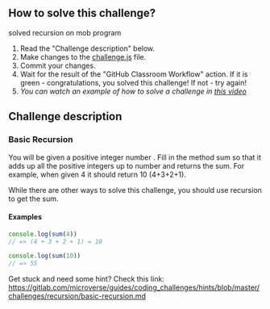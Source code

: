 ## How to solve this challenge?
solved recursion on mob program

1. Read the "Challenge description" below.
2. Make changes to the [challenge.js](./challenge.js) file.
3. Commit your changes.
4. Wait for the result of the "GitHub Classroom Workflow" action. If it is green - congratulations, you solved this challenge! If not - try again!
5. *You can watch an example of how to solve a challenge in [this video](https://microverse.pathwright.com/library/fast-track-algorithms-data-structures/69123/path/step/113963868/)*


## Challenge description

### Basic Recursion

You will be given a positive integer number . Fill in the method sum so that it adds up all the positive integers up to number and returns the sum.
For example, when given 4 it should return 10 (4+3+2+1).

While there are other ways to solve this challenge, you should use recursion to get the sum.

#### Examples

```js
console.log(sum(4))
// => (4 + 3 + 2 + 1) = 10

console.log(sum(10))
// => 55
```

Get stuck and need some hint?
Check this link: https://gitlab.com/microverse/guides/coding_challenges/hints/blob/master/challenges/recursion/basic-recursion.md
